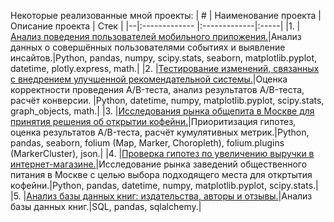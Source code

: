 Некоторые реализованные мной проекты:
| # | Наименование проекта        | Описание проекта           | Стек  |
|--|:------------- |:-------------|:-----|
|1. |[Анализ поведения пользователей мобильного приложения.](https://github.com/Heensz/yandex_practicum/tree/main/Analysis%20of%20the%20behavior%20of%20mobile%20application%20users)|Анализ данных о совершённых пользователями событиях и выявление инсайтов.|Python, pandas, numpy, scipy.stats, seaborn, matplotlib.pyplot, datetime, plotly.express, math.|
|2. |[Тестирование изменений, связанных с внедрением улучшенной рекомендательной системы.](https://github.com/Heensz/yandex_practicum/tree/main/Testing%20changes%20related%20to%20the%20introduction%20of%20an%20improved%20recommender%20system)|Оценка корректности проведения A/B-теста, анализ результатов A/B-теста, расчёт конверсии. |Python, datetime, numpy, matplotlib.pyplot, scipy.stats, graph_objects, math.|
|3. |[Исследования рынка общепита в Москве для принятия решения об открытии кофейни.](https://github.com/Heensz/yandex_practicum/tree/main/Research%20of%20the%20catering%20market%20in%20Moscow)|Приоритизация гипотез, оценка результатов A/B-теста, расчёт кумулятивных метрик.|Python, pandas, seaborn, folium (Map, Marker, Choropleth), folium.plugins (MarkerCluster), json.|
|4. |[Проверка гипотез по увеличению выручки в интернет-магазине.](https://github.com/Heensz/yandex_practicum/tree/main/Testing%20hypotheses%20to%20increase%20revenue%20in%20an%20online%20store)|Исследование рынка заведений общественного питания в Москве с целью выбора подходящего места для откртытия кофейни.|Python, pandas, datetime, numpy, matplotlib.pyplot, scipy.stats.|
|5. |[Анализ базы данных книг: издательства, авторы и отзывы.](https://github.com/Heensz/yandex_practicum/tree/main/%D0%90nalysis%20of%20book%20database)|Анализ базы данных книг.|SQL, pandas, sqlalchemy.|
